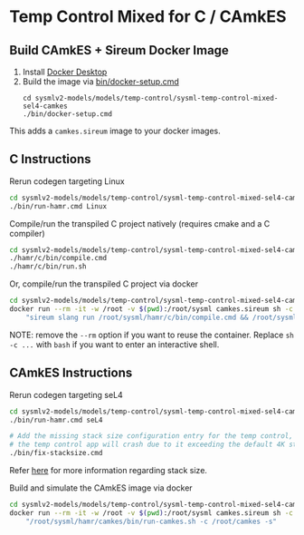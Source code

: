 # Temp Control Mixed for C / CAmkES

## Build CAmkES + Sireum Docker Image

1. Install [Docker Desktop](https://www.docker.com/products/docker-desktop/)
2. Build the image via [bin/docker-setup.cmd](bin/docker-setup.cmd)
   ```
   cd sysmlv2-models/models/temp-control/sysml-temp-control-mixed-sel4-camkes
   ./bin/docker-setup.cmd
   ```

This adds a ``camkes.sireum`` image to your docker images.

## C Instructions

Rerun codegen targeting Linux
```bash
cd sysmlv2-models/models/temp-control/sysml-temp-control-mixed-sel4-camkes
./bin/run-hamr.cmd Linux
```

Compile/run the transpiled C project natively (requires cmake and a C compiler)

```bash
cd sysmlv2-models/models/temp-control/sysml-temp-control-mixed-sel4-camkes
./hamr/c/bin/compile.cmd
./hamr/c/bin/run.sh
```

Or, compile/run the transpiled C project via docker

```bash
cd sysmlv2-models/models/temp-control/sysml-temp-control-mixed-sel4-camkes
docker run --rm -it -w /root -v $(pwd):/root/sysml camkes.sireum sh -c \
    "sireum slang run /root/sysml/hamr/c/bin/compile.cmd && /root/sysml/hamr/c/bin/slang-build/Demo"
```

NOTE: remove the ``--rm`` option if you want to reuse the container.  Replace ``sh -c ...`` with ``bash`` if you want to enter an interactive shell.

## CAmkES Instructions


Rerun codegen targeting seL4
```bash
cd sysmlv2-models/models/temp-control/sysml-temp-control-mixed-sel4-camkes
./bin/run-hamr.cmd seL4

# Add the missing stack size configuration entry for the temp control, otherwise
# the temp control app will crash due to it exceeding the default 4K stack size.
./bin/fix-stacksize.cmd
```
Refer [here](TempControlMixedCamkes.sysml#L103) for more information regarding stack size.

Build and simulate the CAmkES image via docker

```bash
cd sysmlv2-models/models/temp-control/sysml-temp-control-mixed-sel4-camkes
docker run --rm -it -w /root -v $(pwd):/root/sysml camkes.sireum sh -c \
    "/root/sysml/hamr/camkes/bin/run-camkes.sh -c /root/camkes -s"
```

